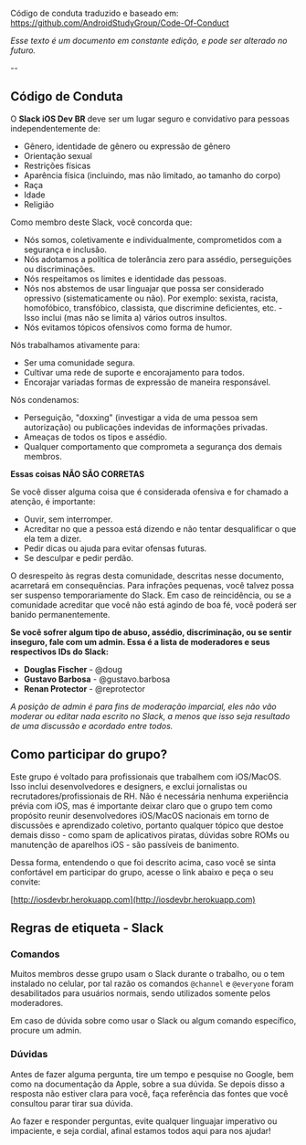 
Código de conduta traduzido e baseado em: https://github.com/AndroidStudyGroup/Code-Of-Conduct

*Esse texto é um documento em constante edição, e pode ser alterado no futuro.*

--

## Código de Conduta

O **Slack iOS Dev BR** deve ser um lugar seguro e convidativo para pessoas independentemente de:
- Gênero, identidade de gênero ou expressão de gênero
- Orientação sexual
- Restrições físicas
- Aparência física (incluindo, mas não limitado, ao tamanho do corpo)
- Raça
- Idade
- Religião

Como membro deste Slack, você concorda que:

* Nós somos, coletivamente e individualmente, comprometidos com a segurança e inclusão.
* Nós adotamos a política de tolerância zero para assédio, perseguições ou discriminações.
* Nós respeitamos os limites e identidade das pessoas.
* Nós nos abstemos de usar linguajar que possa ser considerado opressivo (sistematicamente ou não). Por exemplo: sexista, racista, homofóbico, transfóbico, classista, que discrimine deficientes, etc. - Isso inclui (mas não se limita a) vários outros insultos.
* Nós evitamos tópicos ofensivos como forma de humor.

Nós trabalhamos ativamente para:

* Ser uma comunidade segura.
* Cultivar uma rede de suporte e encorajamento para todos.
* Encorajar variadas formas de expressão de maneira responsável.

Nós condenamos:

* Perseguição, "doxxing" (investigar a vida de uma pessoa sem autorização) ou publicações indevidas de informações privadas.
* Ameaças de todos os tipos e assédio.
* Qualquer comportamento que comprometa a segurança dos demais membros.

**Essas coisas NÃO SÃO CORRETAS**

Se você disser alguma coisa que é considerada ofensiva e for chamado a atenção, é importante:

* Ouvir, sem interromper.
* Acreditar no que a pessoa está dizendo e não tentar desqualificar o que ela tem a dizer.
* Pedir dicas ou ajuda para evitar ofensas futuras.
* Se desculpar e pedir perdão.

O desrespeito às regras desta comunidade, descritas nesse documento, acarretará em consequências. Para infrações pequenas, você talvez possa ser suspenso temporariamente do Slack. Em caso de reincidência, ou se a comunidade acreditar que você não está agindo de boa fé, você poderá ser banido permanentemente.

**Se você sofrer algum tipo de abuso, assédio, discriminação, ou se sentir inseguro, fale com um admin. Essa é a lista de moderadores e seus respectivos IDs do Slack:**

* **Douglas Fischer** - @doug
* **Gustavo Barbosa** - @gustavo.barbosa
* **Renan Protector** - @reprotector

*A posição de admin é para fins de moderação imparcial, eles não vão moderar ou editar nada escrito no Slack, a menos que isso seja resultado de uma discussão e acordado entre todos.*

## Como participar do grupo?

Este grupo é voltado para profissionais que trabalhem com iOS/MacOS. Isso inclui desenvolvedores e designers, e exclui jornalistas ou recrutadores/profissionais de RH. Não é necessária nenhuma experiência prévia com iOS, mas é importante deixar claro que o grupo tem como propósito reunir desenvolvedores iOS/MacOS nacionais em torno de discussões e aprendizado coletivo, portanto qualquer tópico que destoe demais disso - como spam de aplicativos piratas, dúvidas sobre ROMs ou manutenção de aparelhos iOS - são passíveis de banimento. 

Dessa forma, entendendo o que foi descrito acima, caso você se sinta confortável em participar do grupo, acesse o link abaixo e peça o seu convite:

[http://iosdevbr.herokuapp.com](http://iosdevbr.herokuapp.com)

## Regras de etiqueta - Slack

### Comandos

Muitos membros desse grupo usam o Slack durante o trabalho, ou o tem instalado no celular, por tal razão os comandos `@channel` e `@everyone` foram desabilitados para usuários normais, sendo utilizados somente pelos moderadores.

Em caso de dúvida sobre como usar o Slack ou algum comando específico, procure um admin.

### Dúvidas

Antes de fazer alguma pergunta, tire um tempo e pesquise no Google, bem como na documentação da Apple, sobre a sua dúvida. Se depois disso a resposta não estiver clara para você, faça referência das fontes que você consultou parar tirar sua dúvida.

Ao fazer e responder perguntas, evite qualquer linguajar imperativo ou impaciente, e seja cordial, afinal estamos todos aqui para nos ajudar!